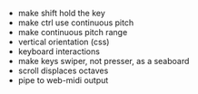 * make shift hold the key
* make ctrl use continuous pitch
* make continuous pitch range
* vertical orientation (css)
* keyboard interactions
* make keys swiper, not presser, as a seaboard
* scroll displaces octaves
* pipe to web-midi output